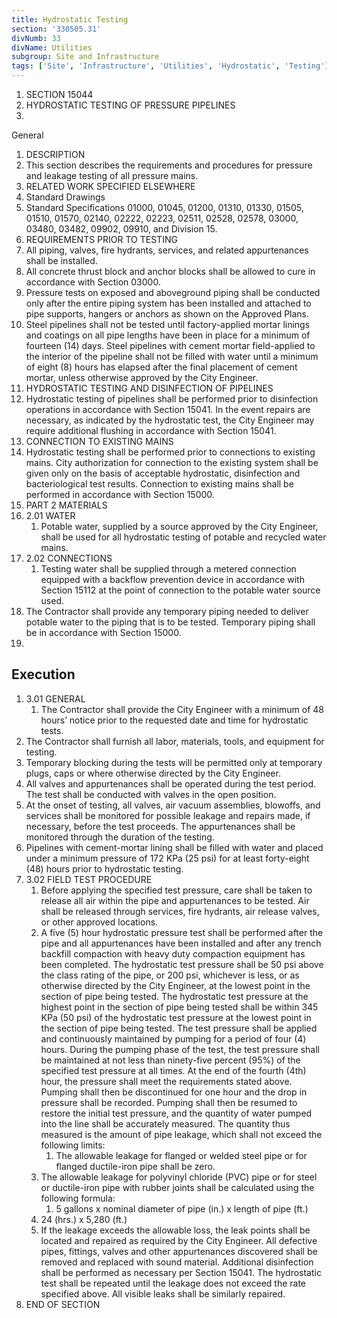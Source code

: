 ```yaml
---
title: Hydrostatic Testing
section: '330505.31'
divNumb: 33
divName: Utilities
subgroup: Site and Infrastructure
tags: ['Site', 'Infrastructure', 'Utilities', 'Hydrostatic', 'Testing']
---
```


   1. SECTION 15044
1. HYDROSTATIC TESTING OF PRESSURE PIPELINES
1. 
General
01. DESCRIPTION
   1. This section describes the requirements and procedures for pressure and leakage testing of all pressure mains.
02. RELATED WORK SPECIFIED ELSEWHERE
   1. Standard Drawings
2. Standard Specifications 01000, 01045, 01200, 01310, 01330, 01505, 01510, 01570, 02140, 02222, 02223, 02511, 02528, 02578, 03000, 03480, 03482, 09902, 09910, and Division 15.
03. REQUIREMENTS PRIOR TO TESTING
   1. All piping, valves, fire hydrants, services, and related appurtenances shall be installed.
2. All concrete thrust block and anchor blocks shall be allowed to cure in accordance with Section 03000.
3. Pressure tests on exposed and aboveground piping shall be conducted only after the entire piping system has been installed and attached to pipe supports, hangers or anchors as shown on the Approved Plans.
4. Steel pipelines shall not be tested until factory-applied mortar linings and coatings on all pipe lengths have been in place for a minimum of fourteen (14) days. Steel pipelines with cement mortar field-applied to the interior of the pipeline shall not be filled with water until a minimum of eight (8) hours has elapsed after the final placement of cement mortar, unless otherwise approved by the City Engineer.
04. HYDROSTATIC TESTING AND DISINFECTION OF PIPELINES
   1. Hydrostatic testing of pipelines shall be performed prior to disinfection operations in accordance with Section 15041. In the event repairs are necessary, as indicated by the hydrostatic test, the City Engineer may require additional flushing in accordance with Section 15041.
05. CONNECTION TO EXISTING MAINS
   1. Hydrostatic testing shall be performed prior to connections to existing mains. City authorization for connection to the existing system shall be given only on the basis of acceptable hydrostatic, disinfection and bacteriological test results. Connection to existing mains shall be performed in accordance with Section 15000.
1. PART 2 MATERIALS
1. 2.01 WATER
   1. Potable water, supplied by a source approved by the City Engineer, shall be used for all hydrostatic testing of potable and recycled water mains.
1. 2.02 CONNECTIONS
   1. Testing water shall be supplied through a metered connection equipped with a backflow prevention device in accordance with Section 15112 at the point of connection to the potable water source used.
2. The Contractor shall provide any temporary piping needed to deliver potable water to the piping that is to be tested. Temporary piping shall be in accordance with Section 15000.
1. 

## Execution

1. 3.01 GENERAL
   1. The Contractor shall provide the City Engineer with a minimum of 48 hours’ notice prior to the requested date and time for hydrostatic tests.
2. The Contractor shall furnish all labor, materials, tools, and equipment for testing.
3. Temporary blocking during the tests will be permitted only at temporary plugs, caps or where otherwise directed by the City Engineer.
4. All valves and appurtenances shall be operated during the test period. The test shall be conducted with valves in the open position.
5. At the onset of testing, all valves, air vacuum assemblies, blowoffs, and services shall be monitored for possible leakage and repairs made, if necessary, before the test proceeds. The appurtenances shall be monitored through the duration of the testing. 
6. Pipelines with cement-mortar lining shall be filled with water and placed under a minimum pressure of 172 KPa (25 psi) for at least forty-eight (48) hours prior to hydrostatic testing.
1. 3.02 FIELD TEST PROCEDURE
   1. Before applying the specified test pressure, care shall be taken to release all air within the pipe and appurtenances to be tested. Air shall be released through services, fire hydrants, air release valves, or other approved locations.
   1. A five (5) hour hydrostatic pressure test shall be performed after the pipe and all appurtenances have been installed and after any trench backfill compaction with heavy duty compaction equipment has been completed. The hydrostatic test pressure shall be 50 psi above the class rating of the pipe, or 200 psi, whichever is less, or as otherwise directed by the City Engineer, at the lowest point in the section of pipe being tested. The hydrostatic test pressure at the highest point in the section of pipe being tested shall be within 345 KPa (50 psi) of the hydrostatic test pressure at the lowest point in the section of pipe being tested. The test pressure shall be applied and continuously maintained by pumping for a period of four (4) hours. During the pumping phase of the test, the test pressure shall be maintained at not less than ninety-five percent (95%) of the specified test pressure at all times. At the end of the fourth (4th) hour, the pressure shall meet the requirements stated above. Pumping shall then be discontinued for one hour and the drop in pressure shall be recorded. Pumping shall then be resumed to restore the initial test pressure, and the quantity of water pumped into the line shall be accurately measured. The quantity thus measured is the amount of pipe leakage, which shall not exceed the following limits:
      1. The allowable leakage for flanged or welded steel pipe or for flanged ductile-iron pipe shall be zero.
   1. The allowable leakage for polyvinyl chloride (PVC) pipe or for steel or ductile-iron pipe with rubber joints shall be calculated using the following formula:
      1. 5 gallons x nominal diameter of pipe (in.) x length of pipe (ft.)
   1. 24 (hrs.) x 5,280 (ft.)
   1. If the leakage exceeds the allowable loss, the leak points shall be located and repaired as required by the City Engineer. All defective pipes, fittings, valves and other appurtenances discovered shall be removed and replaced with sound material. Additional disinfection shall be performed as necessary per Section 15041. The hydrostatic test shall be repeated until the leakage does not exceed the rate specified above. All visible leaks shall be similarly repaired.
1. END OF SECTION


